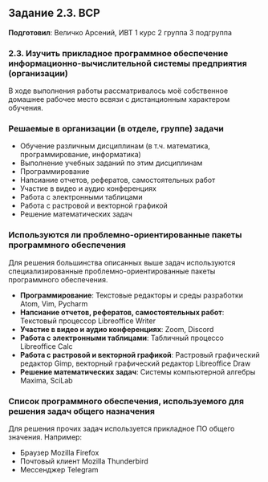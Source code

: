 Задание 2.3. ВСР
------------
**Подготовил**: Величко Арсений, ИВТ 1 курс 2 группа 3 подгруппа

### 2.3. Изучить прикладное программное обеспечение информационно-вычислительной системы предприятия (организации)

В ходе выполнения работы рассматривалось моё собственное домашнее рабочее место всвязи с дистанционным характером обучения.

### Решаемые в организации (в отделе, группе) задачи
* Обучение различным дисциплинам (в т.ч. математика, программирование, информатика)
* Выполнение учебных заданий по этим дисциплинам
* Программирование
* Напсиание отчетов, рефератов, самостоятельных работ
* Участие в видео и аудио конференциях
* Работа с электронными таблицами
* Работа с растровой и векторной графикой
* Решение математических задач

### Используются ли проблемно-ориентированные пакеты программного обеспечения
Для решения большинства описанных выше задач используются специализированные проблемно-ориентированные пакеты программного обеспечения.

* **Программирование**: Текстовые редакторы и среды разработки Atom, Vim, Pycharm
* **Напсиание отчетов, рефератов, самостоятельных работ**: Текстовый процессор Libreoffice Writer
* **Участие в видео и аудио конференциях**: Zoom, Discord
* **Работа с электронными таблицами**: Табличный процессо Libreoffice Calc
* **Работа с растровой и векторной графикой**: Растровый графический редактор Gimp, векторный графический редактор Libreoffice Draw
* **Решение математических задач**: Системы компьютерной алгебры Maxima, SciLab


### Список программного обеспечения, используемого для решения задач общего назначения
Для решения прочих задач используется прикладное ПО общего значения. Например:

* Браузер Mozilla Firefox
* Почтовый клиент Mozilla Thunderbird
* Мессенджер Telegram
